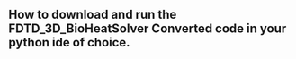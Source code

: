 ## How to download and run the FDTD_3D_BioHeatSolver Converted code in your python ide of choice. 

